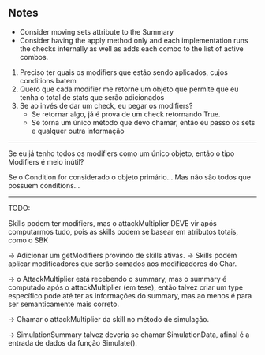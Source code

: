 ## Notes

* Consider moving sets attribute to the Summary
* Consider having the apply method only and each implementation runs the checks internally as well as adds each combo to the list of active combos.


1. Preciso ter quais os modifiers que estão sendo aplicados, cujos conditions batem
2. Quero que cada modifier me retorne um objeto que permite que eu tenha o total de stats que serão adicionados
3. Se ao invés de dar um check, eu pegar os modifiers?
    - Se retornar algo, já é prova de um check retornando True.
    - Se torna um único método que devo chamar, então eu passo os sets e qualquer outra informação


---

Se eu já tenho todos os modifiers como um único objeto, então o tipo Modifiers é meio inútil?

Se o Condition for considerado o objeto primário... Mas não são todos que possuem conditions...

---


TODO: 

Skills podem ter modifiers, mas o attackMultiplier DEVE vir após computarmos tudo, pois as skills podem se basear em atributos totais, como o SBK

-> Adicionar um getModifiers provindo de skills ativas.
    -> Skills podem aplicar modificadores que serão somados aos modificadores do Char.

-> o AttackMultiplier está recebendo o summary, mas o summary é computado após o attackMultiplier (em tese), então talvez criar um type específico
   pode até ter as informações do summary, mas ao menos é para ser semanticamente mais correto.

-> Chamar o attackMultiplier da skill no método de simulação.

-> SimulationSummary talvez deveria se chamar SimulationData, afinal é a entrada de dados da função Simulate().

